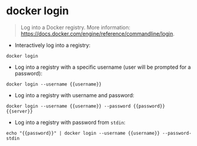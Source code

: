 # docker login

> Log into a Docker registry.
> More information: <https://docs.docker.com/engine/reference/commandline/login>.

- Interactively log into a registry:

`docker login`

- Log into a registry with a specific username (user will be prompted for a password):

`docker login --username {{username}}`

- Log into a registry with username and password:

`docker login --username {{username}} --password {{password}} {{server}}`

- Log into a registry with password from `stdin`:

`echo "{{password}}" | docker login --username {{username}} --password-stdin`

